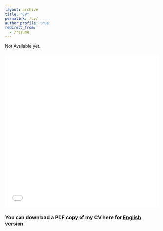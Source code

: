 ```yaml
---
layout: archive
title: "CV"
permalink: /cv/
author_profile: true
redirect_from:
  - /resume
---
```


Not Available yet.
### <iframe src="/files/pdf/Resume_LIN_Rui.pdf" width="100%" height="500" frameborder="no" border="0" marginwidth="0" marginheight="0"></iframe>

### You can download a PDF copy of my CV here for [English version](/files/pdf/Resume_LIN_Rui.pdf).
